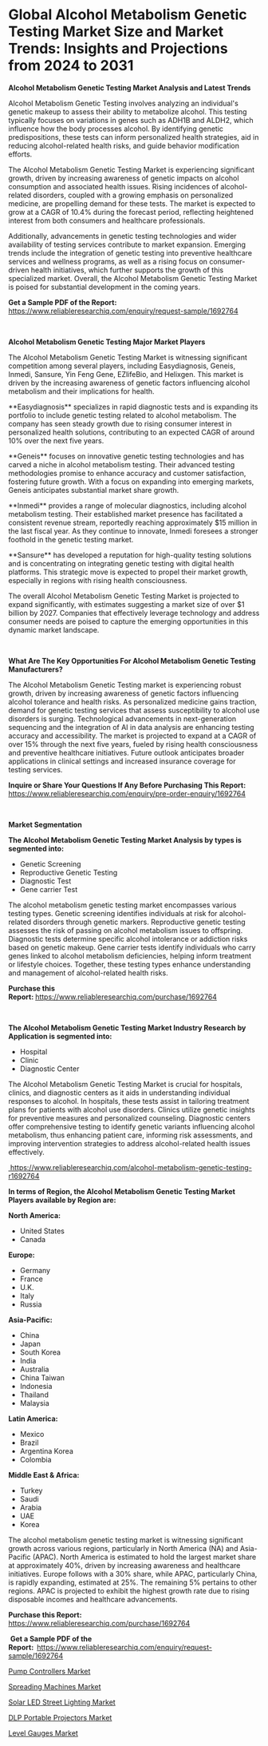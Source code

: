 <p><h1>Global Alcohol Metabolism Genetic Testing Market Size and Market Trends: Insights and Projections from 2024 to 2031</h1></p><p><strong>Alcohol Metabolism Genetic Testing Market Analysis and Latest Trends</strong></p>
<p><p>Alcohol Metabolism Genetic Testing involves analyzing an individual's genetic makeup to assess their ability to metabolize alcohol. This testing typically focuses on variations in genes such as ADH1B and ALDH2, which influence how the body processes alcohol. By identifying genetic predispositions, these tests can inform personalized health strategies, aid in reducing alcohol-related health risks, and guide behavior modification efforts.</p><p>The Alcohol Metabolism Genetic Testing Market is experiencing significant growth, driven by increasing awareness of genetic impacts on alcohol consumption and associated health issues. Rising incidences of alcohol-related disorders, coupled with a growing emphasis on personalized medicine, are propelling demand for these tests. The market is expected to grow at a CAGR of 10.4% during the forecast period, reflecting heightened interest from both consumers and healthcare professionals.</p><p>Additionally, advancements in genetic testing technologies and wider availability of testing services contribute to market expansion. Emerging trends include the integration of genetic testing into preventive healthcare services and wellness programs, as well as a rising focus on consumer-driven health initiatives, which further supports the growth of this specialized market. Overall, the Alcohol Metabolism Genetic Testing Market is poised for substantial development in the coming years.</p></p>
<p><strong>Get a Sample PDF of the Report:&nbsp;</strong> <a href="https://www.reliableresearchiq.com/enquiry/request-sample/1692764?utm_campaign=99&utm_medium=2&utm_source=Github&utm_content=ia&utm_term=20102024&utm_id=alcohol-metabolism-genetic-testing">https://www.reliableresearchiq.com/enquiry/request-sample/1692764</a></p>
<p>&nbsp;</p>
<p><strong>Alcohol Metabolism Genetic Testing Major Market Players</strong></p>
<p><p>The Alcohol Metabolism Genetic Testing Market is witnessing significant competition among several players, including Easydiagnosis, Geneis, Inmedi, Sansure, Yin Feng Gene, EZlifeBio, and Helixgen. This market is driven by the increasing awareness of genetic factors influencing alcohol metabolism and their implications for health.</p><p>**Easydiagnosis** specializes in rapid diagnostic tests and is expanding its portfolio to include genetic testing related to alcohol metabolism. The company has seen steady growth due to rising consumer interest in personalized health solutions, contributing to an expected CAGR of around 10% over the next five years.</p><p>**Geneis** focuses on innovative genetic testing technologies and has carved a niche in alcohol metabolism testing. Their advanced testing methodologies promise to enhance accuracy and customer satisfaction, fostering future growth. With a focus on expanding into emerging markets, Geneis anticipates substantial market share growth.</p><p>**Inmedi** provides a range of molecular diagnostics, including alcohol metabolism testing. Their established market presence has facilitated a consistent revenue stream, reportedly reaching approximately $15 million in the last fiscal year. As they continue to innovate, Inmedi foresees a stronger foothold in the genetic testing market.</p><p>**Sansure** has developed a reputation for high-quality testing solutions and is concentrating on integrating genetic testing with digital health platforms. This strategic move is expected to propel their market growth, especially in regions with rising health consciousness.</p><p>The overall Alcohol Metabolism Genetic Testing Market is projected to expand significantly, with estimates suggesting a market size of over $1 billion by 2027. Companies that effectively leverage technology and address consumer needs are poised to capture the emerging opportunities in this dynamic market landscape.</p></p>
<p>&nbsp;</p>
<p><strong>What Are The Key Opportunities For Alcohol Metabolism Genetic Testing Manufacturers?</strong></p>
<p><p>The Alcohol Metabolism Genetic Testing market is experiencing robust growth, driven by increasing awareness of genetic factors influencing alcohol tolerance and health risks. As personalized medicine gains traction, demand for genetic testing services that assess susceptibility to alcohol use disorders is surging. Technological advancements in next-generation sequencing and the integration of AI in data analysis are enhancing testing accuracy and accessibility. The market is projected to expand at a CAGR of over 15% through the next five years, fueled by rising health consciousness and preventive healthcare initiatives. Future outlook anticipates broader applications in clinical settings and increased insurance coverage for testing services.</p></p>
<p><strong>Inquire or Share Your Questions If Any Before Purchasing This Report:</strong> <a href="https://www.reliableresearchiq.com/enquiry/pre-order-enquiry/1692764?utm_campaign=99&utm_medium=2&utm_source=Github&utm_content=ia&utm_term=20102024&utm_id=alcohol-metabolism-genetic-testing">https://www.reliableresearchiq.com/enquiry/pre-order-enquiry/1692764</a></p>
<p>&nbsp;</p>
<p><strong>Market Segmentation</strong></p>
<p><strong>The Alcohol Metabolism Genetic Testing Market Analysis by types is segmented into:</strong></p>
<p><ul><li>Genetic Screening</li><li>Reproductive Genetic Testing</li><li>Diagnostic Test</li><li>Gene carrier Test</li></ul></p>
<p><p>The alcohol metabolism genetic testing market encompasses various testing types. Genetic screening identifies individuals at risk for alcohol-related disorders through genetic markers. Reproductive genetic testing assesses the risk of passing on alcohol metabolism issues to offspring. Diagnostic tests determine specific alcohol intolerance or addiction risks based on genetic makeup. Gene carrier tests identify individuals who carry genes linked to alcohol metabolism deficiencies, helping inform treatment or lifestyle choices. Together, these testing types enhance understanding and management of alcohol-related health risks.</p></p>
<p><strong>Purchase this Report:&nbsp;</strong><a href="https://www.reliableresearchiq.com/purchase/1692764?utm_campaign=99&utm_medium=2&utm_source=Github&utm_content=ia&utm_term=20102024&utm_id=alcohol-metabolism-genetic-testing">https://www.reliableresearchiq.com/purchase/1692764</a></p>
<p>&nbsp;</p>
<p><strong>The Alcohol Metabolism Genetic Testing Market Industry Research by Application is segmented into:</strong></p>
<p><ul><li>Hospital</li><li>Clinic</li><li>Diagnostic Center</li></ul></p>
<p><p>The Alcohol Metabolism Genetic Testing Market is crucial for hospitals, clinics, and diagnostic centers as it aids in understanding individual responses to alcohol. In hospitals, these tests assist in tailoring treatment plans for patients with alcohol use disorders. Clinics utilize genetic insights for preventive measures and personalized counseling. Diagnostic centers offer comprehensive testing to identify genetic variants influencing alcohol metabolism, thus enhancing patient care, informing risk assessments, and improving intervention strategies to address alcohol-related health issues effectively.</p></p>
<p><a href="https://www.reliableresearchiq.com/alcohol-metabolism-genetic-testing-r1692764?utm_campaign=99&utm_medium=2&utm_source=Github&utm_content=ia&utm_term=20102024&utm_id=alcohol-metabolism-genetic-testing">&nbsp;https://www.reliableresearchiq.com/alcohol-metabolism-genetic-testing-r1692764</a></p>
<p><strong>In terms of Region, the Alcohol Metabolism Genetic Testing Market Players available by Region are:</strong></p>
<p>
    <p> <strong> North America: </strong>
        <ul>
            <li>United States</li>
            <li>Canada</li>
        </ul>
        </p> 
    <p> <strong> Europe: </strong>
        <ul>
            <li>Germany</li>
            <li>France</li>
            <li>U.K.</li>
            <li>Italy</li>
            <li>Russia</li>
        </ul>
        </p> 
    <p> <strong> Asia-Pacific: </strong>
        <ul>
            <li>China</li>
            <li>Japan</li>
            <li>South Korea</li>
            <li>India</li>
            <li>Australia</li>
            <li>China Taiwan</li>
            <li>Indonesia</li>
            <li>Thailand</li>
            <li>Malaysia</li>
        </ul>
        </p> 
    <p> <strong> Latin America: </strong>
        <ul>
            <li>Mexico</li>
            <li>Brazil</li>
            <li>Argentina Korea</li>
            <li>Colombia</li>
        </ul>
        </p> 
    <p> <strong> Middle East & Africa: </strong>
        <ul>
            <li>Turkey</li>
            <li>Saudi</li>
            <li>Arabia</li>
            <li>UAE</li>
            <li>Korea</li>
        </ul>
    </p>
    </p>
<p><p>The alcohol metabolism genetic testing market is witnessing significant growth across various regions, particularly in North America (NA) and Asia-Pacific (APAC). North America is estimated to hold the largest market share at approximately 40%, driven by increasing awareness and healthcare initiatives. Europe follows with a 30% share, while APAC, particularly China, is rapidly expanding, estimated at 25%. The remaining 5% pertains to other regions. APAC is projected to exhibit the highest growth rate due to rising disposable incomes and healthcare advancements.</p></p>
<p><strong>Purchase this Report: </strong><a href="https://www.reliableresearchiq.com/purchase/1692764?utm_campaign=99&utm_medium=2&utm_source=Github&utm_content=ia&utm_term=20102024&utm_id=alcohol-metabolism-genetic-testing">https://www.reliableresearchiq.com/purchase/1692764</a></p>
<p>&nbsp;<strong>Get a Sample PDF of the Report:&nbsp;&nbsp;</strong><a href="https://www.reliableresearchiq.com/enquiry/request-sample/1692764?utm_campaign=99&utm_medium=2&utm_source=Github&utm_content=ia&utm_term=20102024&utm_id=alcohol-metabolism-genetic-testing">https://www.reliableresearchiq.com/enquiry/request-sample/1692764</a></p>
<p><strong></strong></p>
<p><p><a href="https://www.linkedin.com/pulse/pump-controllers-market-research-report-exploring-size-oyxvf?utm_campaign=99&utm_medium=2&utm_source=Github&utm_content=ia&utm_term=20102024&utm_id=alcohol-metabolism-genetic-testing">Pump Controllers Market</a></p><p><a href="https://github.com/anidillnagatat/Market-Research-Report-List-1/blob/main/spreading-machines-market.md?utm_campaign=99&utm_medium=2&utm_source=Github&utm_content=ia&utm_term=20102024&utm_id=alcohol-metabolism-genetic-testing">Spreading Machines Market</a></p><p><a href="https://issuu.com/reportprime-2/docs/solar-led-street-lighting-market-si_b4308a8356371d?utm_campaign=99&utm_medium=2&utm_source=Github&utm_content=ia&utm_term=20102024&utm_id=alcohol-metabolism-genetic-testing">Solar LED Street Lighting Market</a></p><p><a href="https://github.com/danyelltzmol/Market-Research-Report-List-1/blob/main/dlp-portable-projectors-market.md?utm_campaign=99&utm_medium=2&utm_source=Github&utm_content=ia&utm_term=20102024&utm_id=alcohol-metabolism-genetic-testing">DLP Portable Projectors Market</a></p><p><a href="https://www.linkedin.com/pulse/level-gauges-market-share-analysis-growth-trends-forecasts-c937f?utm_campaign=99&utm_medium=2&utm_source=Github&utm_content=ia&utm_term=20102024&utm_id=alcohol-metabolism-genetic-testing">Level Gauges Market</a></p></p>